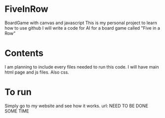 # FiveInRow
BoardGame with canvas and javascript
This is my personal project to learn how to use github
I will write a code for AI for a board game called "Five in a Row"

# Contents
I am planning to include every files needed to run this code.
I will have main html page and js files. Also css.

# To run
Simply go to my website and see how it works.
url: NEED TO BE DONE SOME TIME
